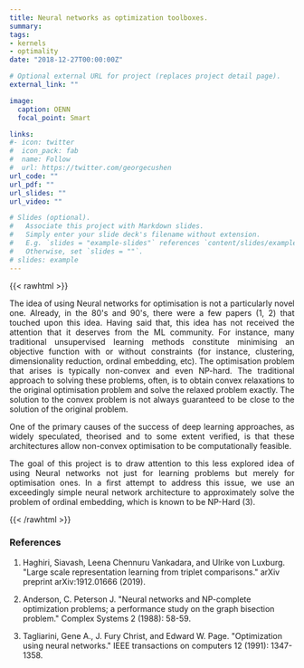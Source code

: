 ```yaml
---
title: Neural networks as optimization toolboxes.
summary:
tags:
- kernels
- optimality
date: "2018-12-27T00:00:00Z"

# Optional external URL for project (replaces project detail page).
external_link: ""

image:
  caption: OENN
  focal_point: Smart

links:
#- icon: twitter
#  icon_pack: fab
#  name: Follow
#  url: https://twitter.com/georgecushen
url_code: ""
url_pdf: ""
url_slides: ""
url_video: ""

# Slides (optional).
#   Associate this project with Markdown slides.
#   Simply enter your slide deck's filename without extension.
#   E.g. `slides = "example-slides"` references `content/slides/example-slides.md`.
#   Otherwise, set `slides = ""`.
# slides: example
---
```


{{< rawhtml >}}
<div style="text-align: justify">

The idea of using Neural networks for optimisation is not a particularly novel one. Already, in the 80's and 90's, there were a few papers (1, 2) that touched upon this idea. Having said that, this idea has not received the attention that it deserves from the ML community. For instance, many traditional unsupervised learning methods constitute minimising an objective function with or without constraints (for instance, clustering, dimensionality reduction, ordinal embedding, etc). The optimisation problem that arises is typically non-convex and even NP-hard. The traditional approach to solving these problems, often, is to obtain convex relaxations to the original optimisation problem and solve the relaxed problem exactly. The solution to the convex problem is not always guaranteed to be close to the solution of the original problem.

One of the primary causes of the success of deep learning approaches, as widely speculated, theorised and to some extent verified, is that these architectures allow non-convex optimisation to be computationally feasible.  

 The goal of this project is to draw attention to this less explored idea of using Neural networks not just for learning problems but merely for optimisation ones. In a first attempt to address this issue, we use an exceedingly simple neural network architecture to approximately solve the problem of ordinal embedding, which is known to be NP-Hard (3).

</div>
 {{< /rawhtml >}}

### References

1. Haghiri, Siavash, Leena Chennuru Vankadara, and Ulrike von Luxburg. "Large scale representation learning from triplet comparisons." arXiv preprint arXiv:1912.01666 (2019).

2. Anderson, C. Peterson J. "Neural networks and NP-complete optimization problems; a performance study on the graph bisection problem." Complex Systems 2 (1988): 58-59.

3. Tagliarini, Gene A., J. Fury Christ, and Edward W. Page. "Optimization using neural networks." IEEE transactions on computers 12 (1991): 1347-1358.
